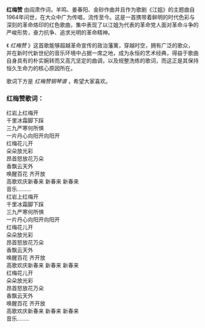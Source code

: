 

**红梅赞**
由阎肃作词，羊鸣、姜春阳、金砂作曲并且作为歌剧《江姐》的主题曲自1964年问世，在大众中广为传唱，流传至今。这是一首携带着鲜明的时代色彩与深刻的革命烙印的红色歌曲，集中表现了以江姐为代表的革命党人面对革命斗争的严峻形势，奋力抗争、追求光明的革命精神。

  
《 _红梅赞_
》这首歌能够超越革命宣传的政治藩篱，穿越时空，拥有广泛的歌众，并在新时代新世纪的音乐环境中占据一席之地，成为永恒的艺术经典，得益于歌曲自身具有的朴实婉转而又高亢坚定的曲调，以及规整洗练的歌词，而这正是其保持恒久生命力的核心原因所在。

  
歌词下方是 _红梅赞钢琴谱_ ，希望大家喜欢。

### 红梅赞歌词：

红岩上红梅开  
千里冰霜脚下踩  
三九严寒何所惧  
一片丹心向阳开向阳开  
红梅花儿开  
朵朵放光彩  
昂首怒放花万朵  
香飘云天外  
唤醒百花 齐开放  
高歌欢庆新春来 新春来 新春来  
音乐.........  
红岩上红梅开  
千里冰霜脚下踩  
三九严寒何所惧  
一片丹心向阳开向阳开  
红梅花儿开  
朵朵放光彩  
昂首怒放花万朵  
香飘云天外  
唤醒百花 齐开放  
高歌欢庆新春来 新春来 新春来  
红梅花儿开  
朵朵放光彩  
昂首怒放花万朵  
香飘云天外  
唤醒百花 齐开放  
高歌欢庆新春来 新春来 新春来  
音乐........

